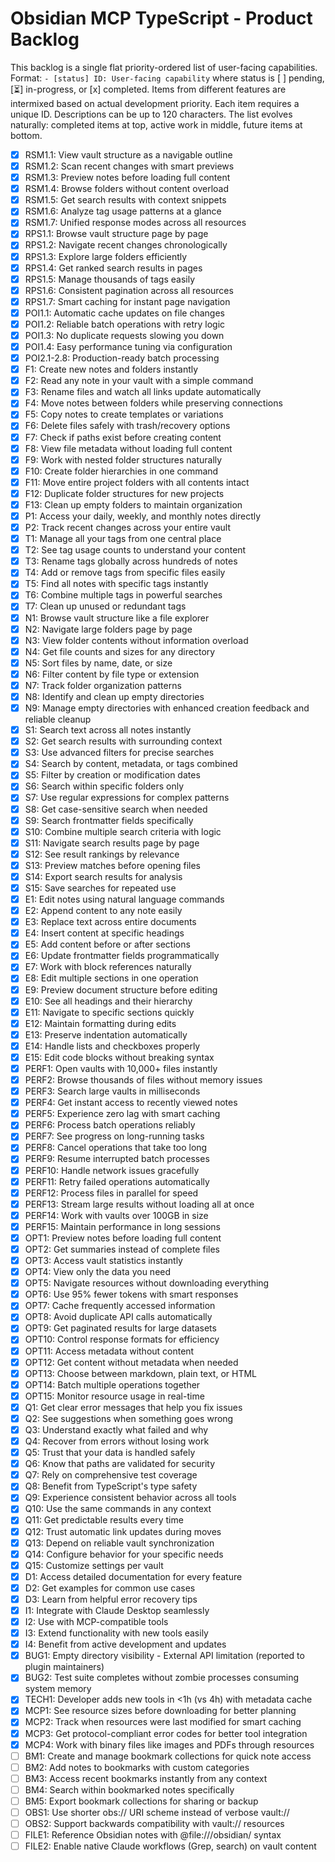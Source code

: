 # Obsidian MCP TypeScript - Product Backlog

This backlog is a single flat priority-ordered list of user-facing capabilities.
Format: `- [status] ID: User-facing capability` where status is [ ] pending, [⏳] in-progress, or [x] completed.
Items from different features are intermixed based on actual development priority.
Each item requires a unique ID. Descriptions can be up to 120 characters.
The list evolves naturally: completed items at top, active work in middle, future items at bottom.

- [x] RSM1.1: View vault structure as a navigable outline
- [x] RSM1.2: Scan recent changes with smart previews
- [x] RSM1.3: Preview notes before loading full content
- [x] RSM1.4: Browse folders without content overload
- [x] RSM1.5: Get search results with context snippets
- [x] RSM1.6: Analyze tag usage patterns at a glance
- [x] RSM1.7: Unified response modes across all resources
- [x] RPS1.1: Browse vault structure page by page
- [x] RPS1.2: Navigate recent changes chronologically
- [x] RPS1.3: Explore large folders efficiently
- [x] RPS1.4: Get ranked search results in pages
- [x] RPS1.5: Manage thousands of tags easily
- [x] RPS1.6: Consistent pagination across all resources
- [x] RPS1.7: Smart caching for instant page navigation
- [x] POI1.1: Automatic cache updates on file changes
- [x] POI1.2: Reliable batch operations with retry logic
- [x] POI1.3: No duplicate requests slowing you down
- [x] POI1.4: Easy performance tuning via configuration
- [x] POI2.1-2.8: Production-ready batch processing
- [x] F1: Create new notes and folders instantly
- [x] F2: Read any note in your vault with a simple command
- [x] F3: Rename files and watch all links update automatically
- [x] F4: Move notes between folders while preserving connections
- [x] F5: Copy notes to create templates or variations
- [x] F6: Delete files safely with trash/recovery options
- [x] F7: Check if paths exist before creating content
- [x] F8: View file metadata without loading full content
- [x] F9: Work with nested folder structures naturally
- [x] F10: Create folder hierarchies in one command
- [x] F11: Move entire project folders with all contents intact
- [x] F12: Duplicate folder structures for new projects
- [x] F13: Clean up empty folders to maintain organization
- [x] P1: Access your daily, weekly, and monthly notes directly
- [x] P2: Track recent changes across your entire vault
- [x] T1: Manage all your tags from one central place
- [x] T2: See tag usage counts to understand your content
- [x] T3: Rename tags globally across hundreds of notes
- [x] T4: Add or remove tags from specific files easily
- [x] T5: Find all notes with specific tags instantly
- [x] T6: Combine multiple tags in powerful searches
- [x] T7: Clean up unused or redundant tags
- [x] N1: Browse vault structure like a file explorer
- [x] N2: Navigate large folders page by page
- [x] N3: View folder contents without information overload
- [x] N4: Get file counts and sizes for any directory
- [x] N5: Sort files by name, date, or size
- [x] N6: Filter content by file type or extension
- [x] N7: Track folder organization patterns
- [x] N8: Identify and clean up empty directories
- [x] N9: Manage empty directories with enhanced creation feedback and reliable cleanup
- [x] S1: Search text across all notes instantly
- [x] S2: Get search results with surrounding context
- [x] S3: Use advanced filters for precise searches
- [x] S4: Search by content, metadata, or tags combined
- [x] S5: Filter by creation or modification dates
- [x] S6: Search within specific folders only
- [x] S7: Use regular expressions for complex patterns
- [x] S8: Get case-sensitive search when needed
- [x] S9: Search frontmatter fields specifically
- [x] S10: Combine multiple search criteria with logic
- [x] S11: Navigate search results page by page
- [x] S12: See result rankings by relevance
- [x] S13: Preview matches before opening files
- [x] S14: Export search results for analysis
- [x] S15: Save searches for repeated use
- [x] E1: Edit notes using natural language commands
- [x] E2: Append content to any note easily
- [x] E3: Replace text across entire documents
- [x] E4: Insert content at specific headings
- [x] E5: Add content before or after sections
- [x] E6: Update frontmatter fields programmatically
- [x] E7: Work with block references naturally
- [x] E8: Edit multiple sections in one operation
- [x] E9: Preview document structure before editing
- [x] E10: See all headings and their hierarchy
- [x] E11: Navigate to specific sections quickly
- [x] E12: Maintain formatting during edits
- [x] E13: Preserve indentation automatically
- [x] E14: Handle lists and checkboxes properly
- [x] E15: Edit code blocks without breaking syntax
- [x] PERF1: Open vaults with 10,000+ files instantly
- [x] PERF2: Browse thousands of files without memory issues
- [x] PERF3: Search large vaults in milliseconds
- [x] PERF4: Get instant access to recently viewed notes
- [x] PERF5: Experience zero lag with smart caching
- [x] PERF6: Process batch operations reliably
- [x] PERF7: See progress on long-running tasks
- [x] PERF8: Cancel operations that take too long
- [x] PERF9: Resume interrupted batch processes
- [x] PERF10: Handle network issues gracefully
- [x] PERF11: Retry failed operations automatically
- [x] PERF12: Process files in parallel for speed
- [x] PERF13: Stream large results without loading all at once
- [x] PERF14: Work with vaults over 100GB in size
- [x] PERF15: Maintain performance in long sessions
- [x] OPT1: Preview notes before loading full content
- [x] OPT2: Get summaries instead of complete files
- [x] OPT3: Access vault statistics instantly
- [x] OPT4: View only the data you need
- [x] OPT5: Navigate resources without downloading everything
- [x] OPT6: Use 95% fewer tokens with smart responses
- [x] OPT7: Cache frequently accessed information
- [x] OPT8: Avoid duplicate API calls automatically
- [x] OPT9: Get paginated results for large datasets
- [x] OPT10: Control response formats for efficiency
- [x] OPT11: Access metadata without content
- [x] OPT12: Get content without metadata when needed
- [x] OPT13: Choose between markdown, plain text, or HTML
- [x] OPT14: Batch multiple operations together
- [x] OPT15: Monitor resource usage in real-time
- [x] Q1: Get clear error messages that help you fix issues
- [x] Q2: See suggestions when something goes wrong
- [x] Q3: Understand exactly what failed and why
- [x] Q4: Recover from errors without losing work
- [x] Q5: Trust that your data is handled safely
- [x] Q6: Know that paths are validated for security
- [x] Q7: Rely on comprehensive test coverage
- [x] Q8: Benefit from TypeScript's type safety
- [x] Q9: Experience consistent behavior across all tools
- [x] Q10: Use the same commands in any context
- [x] Q11: Get predictable results every time
- [x] Q12: Trust automatic link updates during moves
- [x] Q13: Depend on reliable vault synchronization
- [x] Q14: Configure behavior for your specific needs
- [x] Q15: Customize settings per vault
- [x] D1: Access detailed documentation for every feature
- [x] D2: Get examples for common use cases
- [x] D3: Learn from helpful error recovery tips
- [x] I1: Integrate with Claude Desktop seamlessly
- [x] I2: Use with MCP-compatible tools
- [x] I3: Extend functionality with new tools easily
- [x] I4: Benefit from active development and updates
- [x] BUG1: Empty directory visibility - External API limitation (reported to plugin maintainers)
- [x] BUG2: Test suite completes without zombie processes consuming system memory
- [x] TECH1: Developer adds new tools in <1h (vs 4h) with metadata cache
- [x] MCP1: See resource sizes before downloading for better planning
- [x] MCP2: Track when resources were last modified for smart caching
- [x] MCP3: Get protocol-compliant error codes for better tool integration
- [x] MCP4: Work with binary files like images and PDFs through resources
- [ ] BM1: Create and manage bookmark collections for quick note access
- [ ] BM2: Add notes to bookmarks with custom categories
- [ ] BM3: Access recent bookmarks instantly from any context
- [ ] BM4: Search within bookmarked notes specifically
- [ ] BM5: Export bookmark collections for sharing or backup
- [ ] OBS1: Use shorter obs:// URI scheme instead of verbose vault://
- [ ] OBS2: Support backwards compatibility with vault:// resources
- [ ] FILE1: Reference Obsidian notes with @file:///obsidian/ syntax
- [ ] FILE2: Enable native Claude workflows (Grep, search) on vault content
